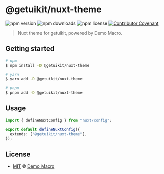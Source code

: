 # @getuikit/nuxt-theme

![npm version](https://img.shields.io/npm/v/@getuikit/nuxt-theme)
![npm downloads](https://img.shields.io/npm/dw/@getuikit/nuxt-theme)
![npm license](https://img.shields.io/npm/l/@getuikit/nuxt-theme)
[![Contributor Covenant](https://img.shields.io/badge/Contributor%20Covenant-2.1-4baaaa.svg)](https://www.contributor-covenant.org/version/2/1/code_of_conduct/)

> Nuxt theme for getuikit, powered by Demo Macro.

## Getting started

```bash
# npm
$ npm install -D @getuikit/nuxt-theme

# yarn
$ yarn add -D @getuikit/nuxt-theme

# pnpm
$ pnpm add -D @getuikit/nuxt-theme
```

## Usage

```ts
import { defineNuxtConfig } from "nuxt/config";

export default defineNuxtConfig({
  extends: ["@getuikit/nuxt-theme"],
});
```

## License

- [MIT](LICENSE) &copy; [Demo Macro](https://imst.xyz/)
